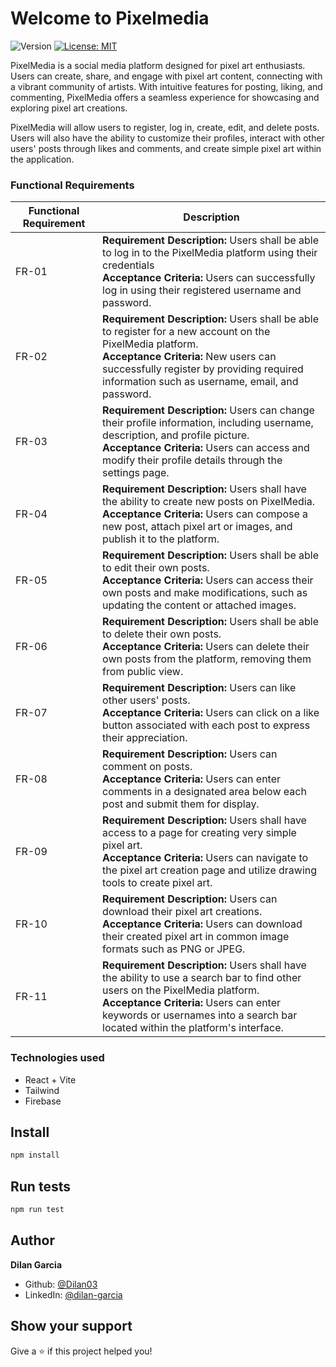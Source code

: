 # Welcome to Pixelmedia
![Version](https://img.shields.io/badge/version-1.0.0-blue.svg?cacheSeconds=2592000)
[![License: MIT](https://img.shields.io/badge/License-MIT-yellow.svg)](#)

PixelMedia is a social media platform designed for pixel art enthusiasts. Users can create, share, and engage with pixel art content, connecting with a vibrant community of artists. With intuitive features for posting, liking, and commenting, PixelMedia offers a seamless experience for showcasing and exploring pixel art creations.

PixelMedia will allow users to register, log in, create, edit, and delete posts. Users will also have the ability to customize their profiles, interact with other users' posts through likes and comments, and create simple pixel art within the application.

### Functional Requirements

| Functional Requirement | Description |
| ------ | ----------- |
| FR-01  | **Requirement Description:** Users shall be able to log in to the PixelMedia platform using their credentials <br>**Acceptance Criteria:** Users can successfully log in using their registered username and password.|
| FR-02 | **Requirement Description:** Users shall be able to register for a new account on the PixelMedia platform. <br> **Acceptance Criteria:** New users can successfully register by providing required information such as username, email, and password.|
| FR-03 | **Requirement Description:** Users can change their profile information, including username, description, and profile picture. <br> **Acceptance Criteria:** Users can access and modify their profile details through the settings page.|
| FR-04 | **Requirement Description:** Users shall have the ability to create new posts on PixelMedia.<br> **Acceptance Criteria:** Users can compose a new post, attach pixel art or images, and publish it to the platform.|
| FR-05 | **Requirement Description:** Users shall be able to edit their own posts.<br> **Acceptance Criteria:** Users can access their own posts and make modifications, such as updating the content or attached images.|
| FR-06 | **Requirement Description:** Users shall be able to delete their own posts.<br> **Acceptance Criteria:** Users can delete their own posts from the platform, removing them from public view.|
| FR-07 | **Requirement Description:** Users can like other users' posts.<br> **Acceptance Criteria:** Users can click on a like button associated with each post to express their appreciation.|
| FR-08 | **Requirement Description:**  Users can comment on posts.<br> **Acceptance Criteria:** Users can enter comments in a designated area below each post and submit them for display.|
| FR-09 | **Requirement Description:** Users shall have access to a page for creating very simple pixel art.<br> **Acceptance Criteria:** Users can navigate to the pixel art creation page and utilize drawing tools to create pixel art.|
| FR-10 | **Requirement Description:** Users can download their pixel art creations.<br> **Acceptance Criteria:** Users can download their created pixel art in common image formats such as PNG or JPEG.|
| FR-11 | **Requirement Description:**  Users shall have the ability to use a search bar to find other users on the PixelMedia platform.<br> **Acceptance Criteria:** Users can enter keywords or usernames into a search bar located within the platform's interface. |

### Technologies used

* React + Vite
* Tailwind
* Firebase

## Install

```sh
npm install
```

## Run tests

```sh
npm run test
```

## Author

**Dilan Garcia**

* Github: [@Dilan03](https://github.com/Dilan03)
* LinkedIn: [@dilan-garcia](https://linkedin.com/in/dilan-garcia)

## Show your support

Give a ⭐️ if this project helped you!
